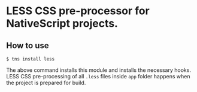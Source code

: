 LESS CSS pre-processor for NativeScript projects.
=======================================

How to use
----------
```
$ tns install less
```

The above command installs this module and installs the necessary hooks. LESS CSS pre-processing of all `.less` files inside `app` folder happens when the project is prepared for build.
